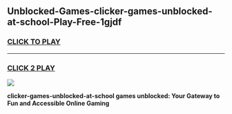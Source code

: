 
## Unblocked-Games-clicker-games-unblocked-at-school-Play-Free-1gjdf
<h3>
<a href="https://premium76.site?title=clicker-games-unblocked-at-school&ref=17A">CLICK TO PLAY</a></h3>
<hr>

<h3>
<a href="https://premium76.site?title=clicker-games-unblocked-at-school&ref=17A">CLICK 2 PLAY</a>
  
</h3>

<a href="https://premium76.site?title=clicker-games-unblocked-at-school&ref=17A"><img src="https://clearcache.store/games.png"></a>


**clicker-games-unblocked-at-school games unblocked: Your Gateway to Fun and Accessible Online Gaming**
